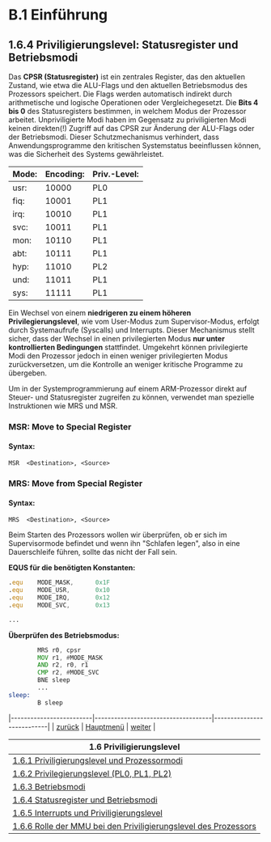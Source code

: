 # B.1 Einführung
## 1.6.4 Priviligierungslevel: Statusregister und Betriebsmodi

Das **CPSR (Statusregister)** ist ein zentrales Register, das den aktuellen Zustand, wie etwa die ALU-Flags und den aktuellen Betriebsmodus des Prozessors speichert. Die Flags werden automatisch indirekt durch arithmetische und logische Operationen oder Vergleichegesetzt. Die **Bits 4 bis 0** des Statusregisters bestimmen, in welchem Modus der Prozessor arbeitet. 
Unpriviligierte Modi haben im Gegensatz zu priviligierten Modi keinen direkten(!) Zugriff auf das CPSR zur Änderung der ALU-Flags oder der Betriebsmodi. Dieser Schutzmechanismus verhindert, dass Anwendungsprogramme den kritischen Systemstatus beeinflussen können, was die Sicherheit des Systems gewährleistet.

|  Mode:  | Encoding: |  Priv.-Level:  |      
|---------|-----------|----------------|
|usr:     |  10000    |     PL0        |         
|fiq:     |  10001    |     PL1        |    
|irq:     |  10010    |     PL1        |    
|svc:     |  10011    |     PL1        |    
|mon:     |  10110    |     PL1        |    
|abt:     |  10111    |     PL1        |    
|hyp:     |  11010    |     PL2        |    
|und:     |  11011    |     PL1        |    
|sys:     |  11111    |     PL1        |    

Ein Wechsel von einem **niedrigeren zu einem höheren Privilegierungslevel**, wie vom User-Modus zum Supervisor-Modus, erfolgt durch Systemaufrufe (Syscalls) und Interrupts. Dieser Mechanismus stellt sicher, dass der Wechsel in einen privilegierten Modus **nur unter kontrollierten Bedingungen** stattfindet. Umgekehrt können privilegierte Modi den Prozessor jedoch in einen weniger privilegierten Modus zurückversetzen, um die Kontrolle an weniger kritische Programme zu übergeben.

Um in der Systemprogrammierung auf einem ARM-Prozessor direkt auf Steuer- und Statusregister zugreifen zu können, verwendet man spezielle Instruktionen wie MRS und MSR.

### MSR: Move to Special Register
#### Syntax:
```
MSR  <Destination>, <Source>
```
### MRS: Move from Special Register
#### Syntax: 
```
MRS  <Destination>, <Source>
```
Beim Starten des Prozessors wollen wir überprüfen, ob er sich im Supervisormode befindet und wenn ihn "Schlafen legen", also in eine Dauerschleife führen, sollte das nicht der Fall sein.

**EQUS für die benötigten Konstanten:**
```asm
.equ    MODE_MASK,      0x1F
.equ    MODE_USR,       0x10
.equ    MODE_IRQ,       0x12
.equ    MODE_SVC,       0x13

...
```

**Überprüfen des Betriebsmodus:**
```asm
        MRS r0, cpsr  
        MOV r1, #MODE_MASK
        AND r2, r0, r1
        CMP r2, #MODE_SVC
        BNE sleep
        ...
sleep:
        B sleep
```

|-------------------------|------------------------------------|---------------------------|
|   [zurück](betrmod.md)  |   [Hauptmenü](../ueberblick.md)    |   [weiter](irqpriv.md)    |


|**1.6 Priviligierungslevel**                                                       |
|-----------------------------------------------------------------------------------|
| [1.6.1 Priviligierungslevel und Prozessormodi](privmodiintro.md)                  |
| [1.6.2 Privilegierungslevel (PL0, PL1, PL2)](privlev.md)                          |
| [1.6.3 Betriebsmodi](betrmod.md)                                                  |
| [1.6.4 Statusregister und Betriebsmodi](cpsrmod.md)                               |
| [1.6.5 Interrupts und Priviligierungslevel](irqpriv.md)                           |
| [1.6.6 Rolle der MMU bei den Priviligierungslevel des Prozessors](mmupriv.md)     |